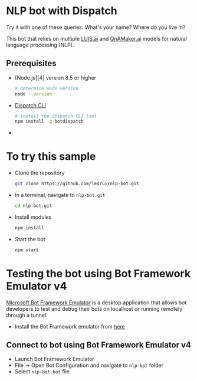 # NLP bot with Dispatch
Try it with one of these queries:
What's your name?
Where do you live in?

This bot that relies on multiple [LUIS.ai](https://www.luis.ai) and [QnAMaker.ai](https://qnamaker.ai) models for natural language processing (NLP).

## Prerequisites
- [Node.js][4] version 8.5 or higher
    ```bash
    # determine node version
    node --version
    ```
- [Dispatch CLI](https://github.com/Microsoft/botbuilder-tools/tree/master/packages/Dispatch)
    ```bash
    # install the dispatch CLI tool
    npm install -g botdispatch
    ```
-

# To try this sample
- Clone the repository
    ```bash
    git clone https://github.com/ledrui/nlp-bot.git
    ```
- In a terminal, navigate to `nlp-bot.git`
    ```bash
    cd nlp-bot.git
    ```
- Install modules
    ```bash
    npm install
    ```
- Start the bot
    ```bash
    npm start
    ```

# Testing the bot using Bot Framework Emulator **v4**
[Microsoft Bot Framework Emulator](https://github.com/microsoft/botframework-emulator) is a desktop application that allows bot developers to test and debug their bots on localhost or running remotely through a tunnel.

- Install the Bot Framework emulator from [here](https://github.com/microsoft/botframework-emulator/releases)

## Connect to bot using Bot Framework Emulator **v4**
- Launch Bot Framework Emulator
- File -> Open Bot Configuration and navigate to `nlp-bpt` folder
- Select `nlp-bot.bot` file
